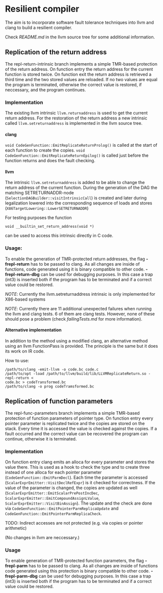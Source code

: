 Resilient compiler
==================

The aim is to incorporate software fault tolerance techniques into
llvm and clang to build a resilient compiler.

Check *README.md* in the llvm source tree for some additional information.


Replication of the return address
---------------------------------

The repl-return-intrinsic branch implements a simple TMR-based protection of the
return address. On function entry the return address for the current function is
stored twice. On function exit the return address is retrieved a third time and
the two stored values are reloaded. If no two values are equal the program is
terminated, otherwise the correct value is restored, if neccessary, and the
program continues.

### Implementation
The existing llvm intrinsic `llvm.returnaddress` is used to get the current
return address. For the restoration of the return address a new intrinsic called
`llvm.setreturnaddress` is implemented in the llvm source tree.

#### clang
`void CodeGenFunction::EmitReplicateReturnProlog()` is called at the start of
each function to create the copies.
`void CodeGenFunction::EmitReplicateReturnEpilog()` is called just before the
function returns and does the fault checking.

#### llvm
The intrinsic `llvm.setreturnaddress` is added to be able to change the return
address of the current function. During the generation of the DAG the matching
SETRETURNADDR-node (`SelectionDAGBuilder::visitIntrinsicCall`) is created  and
later during legalization lowered into the corresponding sequence of loads and
stores (`X86TargetLowering::LowerSETRETURNADDR`)


For testing purposes the function
```
void __builtin_set_return_address(void *)
```
can be used to access this intrinsic directly in C code.

### Usage:
To enable the generation of TMR-protected return addresses, the flag
**-frepl-return** has to be passed to clang. As all changes are inside of
functions, code generated using it is binary compatible to other code.
**-frepl-return-dbg** can be used for debugging purposes. In this case a trap
(int3) is inserted both if the program has to be terminated and if a correct
value could be restored.

*NOTE*: Currently the llvm.setreturnaddress intrinsic is only implemented for
 X86-based systems

*NOTE*: Currently there are 11 additional unexpected failures when running the
 llvm and clang tests. 6 of them are clang tests. However, none of these should
 pose a problem (check *failingTests.md* for more information).



#### Alternative implementation
In addition to the method using a modified clang, an alternative method using an
llvm FunctionPass is provided. The principle is the same but it does its work on
IR code.

How to use:

```
/path/to/clang -emit-llvm -o code.bc code.c
/path/to/opt -load /path/to/llvm/build/lib/LLVMReplicateReturn.so -repl-return <
code.bc > codeTransformed.bc
/path/to/clang -o prog codeTramsformed.bc
```

Replication of function parameters
----------------------------------

The repl-func-parameters branch implements a simple TMR-based protection of
function parameters of pointer type. On function entry every pointer parameter
is replicated twice and the copies are stored on the stack. Every time it is
accessed the value is checked against the copies. If a fault occurred and the
correct value can be recovered the program can continue, otherwise it is
terminated.

### Implementation
On function entry clang emits an alloca for every parameter and stores the value
there. This is used as a hook to check the type and to create three instead of
one alloca for each pointer parameter (`CodeGenFunction::EmitParmDecl`).
Each time the parameter is accessed (`ScalarExprEmitter::VisitDeclRefExpr`) is
it checked for correctness.
If the value of the parameter is changed, the copies are updated as well
(`ScalarExprEmitter::EmitScalarPrePostIncDec`,
`ScalarExprEmitter::EmitCompoundAssignLValue`,
`ScalarExprEmitter::VisitBinAssign`).
The update and the check are done via
`CodeGenFunction::EmitPointerParmReplicaUpdate` and
`CodeGenFunction::EmitPointerParmReplicaCheck`.

TODO: Indirect accesses are not protected (e.g. via copies or pointer arithmetic)


(No changes in llvm are neccessary.)

### Usage
To enable generation of TMR-protected function parameters, the flag
**-frepl-parm** has to be passed to clang. As all changes are inside
of functions code generated using this protection is binary
compatible to other code.
**-frepl-parm-dbg** can be used for debugging purposes. In this case a trap
(int3) is inserted both if the program has to be terminated and if a correct
value could be restored.
